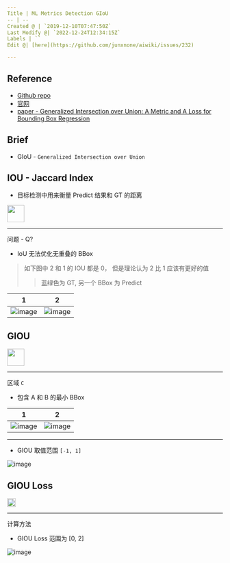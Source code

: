 ```yaml
---
Title | ML Metrics Detection GIoU
-- | --
Created @ | `2019-12-10T07:47:50Z`
Last Modify @| `2022-12-24T12:34:15Z`
Labels | ``
Edit @| [here](https://github.com/junxnone/aiwiki/issues/232)

---
```


## Reference

- [Github repo](https://github.com/generalized-iou)
- [官网](https://giou.stanford.edu/)
- [paper - Generalized Intersection over Union: A Metric and A Loss for Bounding Box Regression](https://giou.stanford.edu/GIoU.pdf)

## Brief
- GIoU - `Generalized Intersection over Union`

## IOU - Jaccard Index
- 目标检测中用来衡量 Predict 结果和 GT 的距离

<img height="40px" src="https://user-images.githubusercontent.com/2216970/70506275-dad08680-1b64-11ea-9575-25c2d9c404e6.png">

---
问题 - Q?
- IoU 无法优化无重叠的 BBox
> 如下图中 2 和 1 的 IOU 都是 0， 但是理论认为 2 比 1 应该有更好的值
>> 蓝绿色为 GT, 另一个 BBox 为 Predict 

1 | 2 
-- | --
![image](https://user-images.githubusercontent.com/2216970/70511891-a65fc900-1b6a-11ea-9b2c-5e882b4bbc80.png) | ![image](https://user-images.githubusercontent.com/2216970/70512013-aeb80400-1b6a-11ea-8bbe-40a1f661e1d5.png)



## GIOU

<img height="40px" src="https://user-images.githubusercontent.com/2216970/70506317-f340a100-1b64-11ea-9a27-7d28b411a01a.png">


---
区域 `C`
- 包含 A 和 B 的最小 BBox

1 | 2
-- | --
![image](https://user-images.githubusercontent.com/2216970/70512788-44539380-1b6b-11ea-99a0-ab6b3dff4a3b.png) | ![image](https://user-images.githubusercontent.com/2216970/70512798-4d446500-1b6b-11ea-9c3a-ece0bea1cca6.png)

---
- GIOU 取值范围 `[-1, 1]`

![image](https://user-images.githubusercontent.com/2216970/70512982-ac09de80-1b6b-11ea-879e-5d840dd8360c.png)

## GIOU Loss

<img height="20px" src="https://user-images.githubusercontent.com/2216970/70513472-ab257c80-1b6c-11ea-959f-1c614078729e.png">


---
计算方法
- GIOU Loss 范围为 [0, 2]

![image](https://user-images.githubusercontent.com/2216970/70513795-44ed2980-1b6d-11ea-8b71-17ecee768c85.png)

